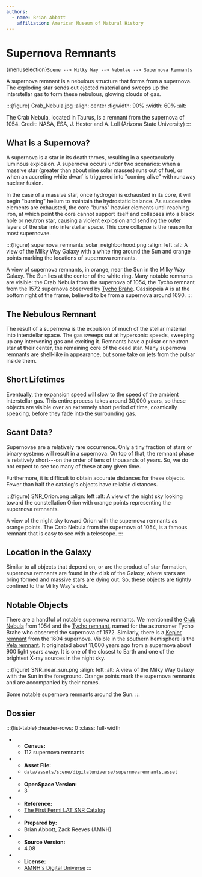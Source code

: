 ```yaml
---
authors:
  - name: Brian Abbott
    affiliation: American Museum of Natural History
---
```



# Supernova Remnants

{menuselection}`Scene --> Milky Way --> Nebulae --> Supernova Remnants`

A supernova remnant is a nebulous structure that forms from a supernova. The exploding star sends out ejected material and sweeps up the interstellar gas to form these nebulous, glowing clouds of gas.

:::{figure} Crab_Nebula.jpg
:align: center
:figwidth: 90%
:width: 60%
:alt: 

The Crab Nebula, located in Taurus, is a remnant from the supernova of 1054. Credit: NASA, ESA, J. Hester and A. Loll (Arizona State University)
:::


## What is a Supernova?

A supernova is a star in its death throes, resulting in a spectacularly luminous explosion. A supernova occurs under two scenarios: when a massive star (greater than about nine solar masses) runs out of fuel, or when an accreting white dwarf is triggered into "coming alive" with runaway nuclear fusion.

In the case of a massive star, once hydrogen is exhausted in its core, it will begin "burning" helium to maintain the hydrostatic balance. As successive elements are exhausted, the core "burns" heavier elements until reaching iron, at which point the core cannot support itself and collapses into a black hole or neutron star, causing a violent explosion and sending the outer layers of the star into interstellar space. This core collapse is the reason for most supernovae.



:::{figure} supernova_remnants_solar_neighborhood.png
:align: left
:alt: A view of the Milky Way Galaxy with a white ring around the Sun and orange points marking the locations of supernova remnants.

A view of supernova remnants, in orange, near the Sun in the Milky Way Galaxy. The Sun lies at the center of the white ring. Many notable remnants are visible: the Crab Nebula from the supernova of 1054, the Tycho remnant from the 1572 supernova observed by [Tycho Brahe](https://en.wikipedia.org/wiki/Tycho_Brahe). Cassiopeia A is at the bottom right of the frame, believed to be from a supernova around 1690.
:::



## The Nebulous Remnant

The result of a supernova is the expulsion of much of the stellar material into interstellar space. The gas sweeps out at hypersonic speeds, sweeping up any intervening gas and exciting it. Remnants have a pulsar or neutron star at their center, the remaining core of the dead star. Many supernova remnants are shell-like in appearance, but some take on jets from the pulsar inside them.


## Short Lifetimes

Eventually, the expansion speed will slow to the speed of the ambient interstellar gas. This entire process takes around 30,000 years, so these objects are visible over an extremely short period of time, cosmically speaking, before they fade into the surrounding gas.


## Scant Data?

Supernovae are a relatively rare occurrence. Only a tiny fraction of stars or binary systems will result in a supernova. On top of that, the remnant phase is relatively short---on the order of tens of thousands of years. So, we do not expect to see too many of these at any given time.

Furthermore, it is difficult to obtain accurate distances for these objects. Fewer than half the catalog's objects have reliable distances.


:::{figure} SNR_Orion.png
:align: left
:alt: A view of the night sky looking toward the constellation Orion with orange points representing the supernova remnants.

A view of the night sky toward Orion with the supernova remnants as orange points. The Crab Nebula from the supernova of 1054, is a famous remnant that is easy to see with a telescope.
:::



## Location in the Galaxy

Similar to all objects that depend on, or are the product of star formation, supernova remnants are found in the disk of the Galaxy, where stars are bring formed and massive stars are dying out. So, these objects are tightly confined to the Milky Way's disk.



## Notable Objects

There are a handful of notable supernova remnants. We mentioned the [Crab Nebula](https://en.wikipedia.org/wiki/Crab_Nebula) from 1054 and the [Tycho remnant](https://en.wikipedia.org/wiki/SN_1572), named for the astronomer Tycho Brahe who observed the supernova of 1572. Similarly, there is a [Kepler remnant](https://en.wikipedia.org/wiki/Kepler%27s_Supernova) from the 1604 supernova. Visible in the southern hemisphere is the [Vela remnant](https://en.wikipedia.org/wiki/Vela_Supernova_Remnant). It originated about 11,000 years ago from a supernova about 900 light years away. It is one of the closest to Earth and one of the brightest X-ray sources in the night sky.


:::{figure} SNR_near_sun.png
:align: left
:alt: A view of the Milky Way Galaxy with the Sun in the foreground. Orange points mark the supernova remnants and are accompanied by their names.

Some notable supernova remnants around the Sun.
:::




## Dossier
:::{list-table}
:header-rows: 0
:class: full-width

* - **Census:**
  - 112 supernova remnants
* - **Asset File:**
  - `data/assets/scene/digitaluniverse/supernovaremnants.asset`
* - **OpenSpace Version:**
  - 3
* - **Reference:**
  - [The First Fermi LAT SNR Catalog](https://doi.org/10.3847/0067-0049/224/1/8)
* - **Prepared by:**
  - Brian Abbott, Zack Reeves (AMNH)
* - **Source Version:**
  - 4.08
* - **License:**
  - [AMNH's Digital Universe](https://www.amnh.org/research/hayden-planetarium/digital-universe/download/digital-universe-license)
:::